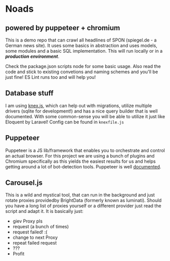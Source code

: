 # Noads
## powered by puppeteer + chromium
This is a demo repo that can crawl all headlines of SPON (spiegel.de - a German news site). It uses some basics in abstraction and uses models, some modules and a basic SQL implementation. This will run locally or in a ***production environment***.

Check the package.json scripts node for some basic usage. Also read the code and stick to existing convetions and naming schemes and you'll be just fine! ES Lint runs too and will help you!

## Database stuff
I am using [knex.js](https://knexjs.org/), which can help out with migrations, utilize multiple drivers (sqlite for development!) and has a nice query builder that is well documented. With some common-sense you will be able to utilize it just like Eloquent by Laravel! Config can be found in `knexfile.js`

## Puppeteer
Puppeteer is a JS lib/framework that enables you to orchestrate and control an actual browser. For this project we are using a bunch of plugins and Chromium specifically as this yields the easiest results for us and helps getting around a lot of bot-detection tools. Puppeteer is well [documented](https://pptr.dev).

## Carousel.js
This is a wild and mystical tool, that can run in the background and just rotate proxies providedby BrightData (formerly known as luminati). Should you have a long list of proxies yourself or a different provider just read the script and adapt it. It is basically just:
- giev Proxy pls
- request (a bunch of times)
- request failed! :(
- change to next Proxy
- repeat failed request
- ???
- Profit